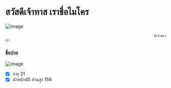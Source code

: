 # สวัสดีเจ้าทาส เราชื่อไมโคร
![image](https://scontent.fbkk10-1.fna.fbcdn.net/v/t1.0-9/118637480_2408119072824876_3982308769821243761_n.jpg?_nc_cat=108&ccb=2&_nc_sid=8bfeb9&_nc_ohc=aEXDygTvt24AX_4cSV5&_nc_ht=scontent.fbkk10-1.fna&oh=c4b29568bf25143ab39ab373c65b098d&oe=600915E3)

                                                                     นี่เจ้าของเรา

### ชื่อปาย 
![image](https://scontent.fbkk10-1.fna.fbcdn.net/v/t1.0-9/95462851_2310564875913630_7179586985487499264_n.jpg?_nc_cat=101&ccb=2&_nc_sid=730e14&_nc_ohc=sbJQ9Zb0VeMAX9g1-97&_nc_ht=scontent.fbkk10-1.fna&oh=1a6988237cf6a0be652475e03de0d9c8&oe=600C9CB6)


- [x] อายุ 21
- [x] น้ำหนัก45 ส่วนสูง 156
